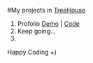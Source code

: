 #My projects in [TreeHouse](https://teamtreehouse.com/home)

1. Profolio [Demo](http://htmlpreview.github.io/?https://github.com/Tingting-Chang/TreeHouse/blob/master/index.html) | [Code](https://github.com/Tingting-Chang/TreeHouse/blob/master/)
2. Keep going...
3. 

Happy Coding =)

